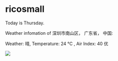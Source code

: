 # ricosmall

Today is Thursday.

Weather infomation of 深圳市南山区， 广东省， 中国: 

Weather: 晴, Temperature: 24 ℃ , Air Index: 40 优

<img src="https://github-readme-stats.vercel.app/api?username=ricosmall&show_icons=true" />
